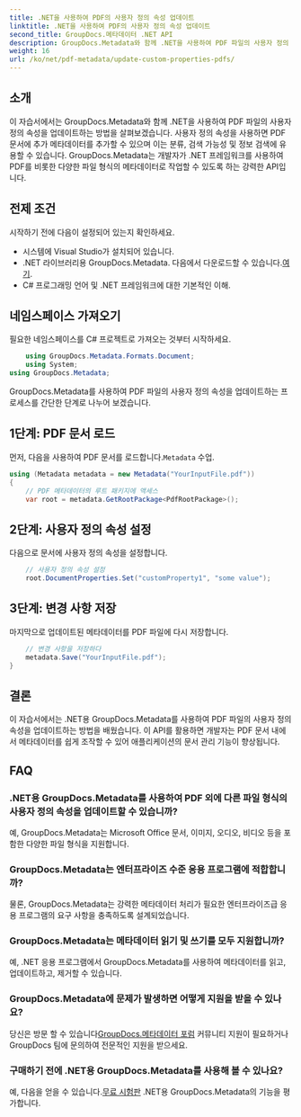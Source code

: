 ```yaml
---
title: .NET을 사용하여 PDF의 사용자 정의 속성 업데이트
linktitle: .NET을 사용하여 PDF의 사용자 정의 속성 업데이트
second_title: GroupDocs.메타데이터 .NET API
description: GroupDocs.Metadata와 함께 .NET을 사용하여 PDF 파일의 사용자 정의 속성을 업데이트하는 방법을 알아보세요. PDF 메타데이터를 효율적으로 조작하기 위한 간단한 단계입니다.
weight: 16
url: /ko/net/pdf-metadata/update-custom-properties-pdfs/
---
```

## 소개
이 자습서에서는 GroupDocs.Metadata와 함께 .NET을 사용하여 PDF 파일의 사용자 정의 속성을 업데이트하는 방법을 살펴보겠습니다. 사용자 정의 속성을 사용하면 PDF 문서에 추가 메타데이터를 추가할 수 있으며 이는 분류, 검색 가능성 및 정보 검색에 유용할 수 있습니다. GroupDocs.Metadata는 개발자가 .NET 프레임워크를 사용하여 PDF를 비롯한 다양한 파일 형식의 메타데이터로 작업할 수 있도록 하는 강력한 API입니다.
## 전제 조건
시작하기 전에 다음이 설정되어 있는지 확인하세요.
- 시스템에 Visual Studio가 설치되어 있습니다.
-  .NET 라이브러리용 GroupDocs.Metadata. 다음에서 다운로드할 수 있습니다.[여기](https://releases.groupdocs.com/metadata/net/).
- C# 프로그래밍 언어 및 .NET 프레임워크에 대한 기본적인 이해.

## 네임스페이스 가져오기
필요한 네임스페이스를 C# 프로젝트로 가져오는 것부터 시작하세요.
```csharp
    using GroupDocs.Metadata.Formats.Document;
    using System;
using GroupDocs.Metadata;
```

GroupDocs.Metadata를 사용하여 PDF 파일의 사용자 정의 속성을 업데이트하는 프로세스를 간단한 단계로 나누어 보겠습니다.
## 1단계: PDF 문서 로드
 먼저, 다음을 사용하여 PDF 문서를 로드합니다.`Metadata` 수업.
```csharp
using (Metadata metadata = new Metadata("YourInputFile.pdf"))
{
    // PDF 메타데이터의 루트 패키지에 액세스
    var root = metadata.GetRootPackage<PdfRootPackage>();
```
## 2단계: 사용자 정의 속성 설정
다음으로 문서에 사용자 정의 속성을 설정합니다.
```csharp
    // 사용자 정의 속성 설정
    root.DocumentProperties.Set("customProperty1", "some value");
```
## 3단계: 변경 사항 저장
마지막으로 업데이트된 메타데이터를 PDF 파일에 다시 저장합니다.
```csharp
    // 변경 사항을 저장하다
    metadata.Save("YourInputFile.pdf");
}
```

## 결론
이 자습서에서는 .NET용 GroupDocs.Metadata를 사용하여 PDF 파일의 사용자 정의 속성을 업데이트하는 방법을 배웠습니다. 이 API를 활용하면 개발자는 PDF 문서 내에서 메타데이터를 쉽게 조작할 수 있어 애플리케이션의 문서 관리 기능이 향상됩니다.

## FAQ
### .NET용 GroupDocs.Metadata를 사용하여 PDF 외에 다른 파일 형식의 사용자 정의 속성을 업데이트할 수 있습니까?
예, GroupDocs.Metadata는 Microsoft Office 문서, 이미지, 오디오, 비디오 등을 포함한 다양한 파일 형식을 지원합니다.
### GroupDocs.Metadata는 엔터프라이즈 수준 응용 프로그램에 적합합니까?
물론, GroupDocs.Metadata는 강력한 메타데이터 처리가 필요한 엔터프라이즈급 응용 프로그램의 요구 사항을 충족하도록 설계되었습니다.
### GroupDocs.Metadata는 메타데이터 읽기 및 쓰기를 모두 지원합니까?
예, .NET 응용 프로그램에서 GroupDocs.Metadata를 사용하여 메타데이터를 읽고, 업데이트하고, 제거할 수 있습니다.
### GroupDocs.Metadata에 문제가 발생하면 어떻게 지원을 받을 수 있나요?
 당신은 방문 할 수 있습니다[GroupDocs.메타데이터 포럼](https://forum.groupdocs.com/c/metadata/14) 커뮤니티 지원이 필요하거나 GroupDocs 팀에 문의하여 전문적인 지원을 받으세요.
### 구매하기 전에 .NET용 GroupDocs.Metadata를 사용해 볼 수 있나요?
 예, 다음을 얻을 수 있습니다.[무료 시험판](https://releases.groupdocs.com/) .NET용 GroupDocs.Metadata의 기능을 평가합니다.